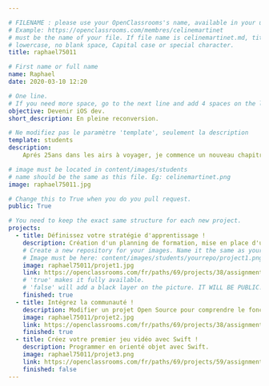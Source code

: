 ```yaml
---

# FILENAME : please use your OpenClassrooms's name, available in your url.
# Example: https://openclassrooms.com/membres/celinemartinet
# must be the name of your file. If file name is celinemartinet.md, title is celinemartinet.
# lowercase, no blank space, Capital case or special character.
title: raphael75011

# First name or full name
name: Raphael
date: 2020-03-10 12:20

# One line.
# If you need more space, go to the next line and add 4 spaces on the left, as in 'description'.
objective: Devenir iOS dev.
short_description: En pleine reconversion.

# Ne modifiez pas le paramètre 'template', seulement la description
template: students
description:
    Aprés 25ans dans les airs à voyager, je commence un nouveau chapitre.

# image must be located in content/images/students
# name should be the same as this file. Eg: celinemartinet.png
image: raphael75011.jpg

# Change this to True when you do you pull request.
public: True

# You need to keep the exact same structure for each new project.
projects:
  - title: Définissez votre stratégie d'apprentissage !
    description: Création d'un planning de formation, mise en place d'une stratégie d'apprentissage.
    # Create a new repository for your images. Name it the same as your nickname and profile picture.
    # Image must be here: content/images/students/yourrepo/project1.png
    image: raphael75011/projet1.jpg
    link: https://openclassrooms.com/fr/paths/69/projects/38/assignment
    # 'true' makes it fully available.
    # 'false' will add a black layer on the picture. IT WILL BE PUBLIC!
    finished: true
  - title: Intégrez la communauté !
    description: Modifier un projet Open Source pour comprendre le fonctionnement de Git.
    image: raphael75011/projet2.jpg
    link: https://openclassrooms.com/fr/paths/69/projects/38/assignment
    finished: true
  - title: Créez votre premier jeu vidéo avec Swift !
    description: Programmer en orienté objet avec Swift.
    image: raphael75011/projet3.png
    link: https://openclassrooms.com/fr/paths/69/projects/59/assignment
    finished: false
---
```

